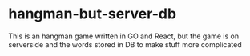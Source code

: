 # hangman-but-server-db
This is an hangman game written in GO and React, but the game is on serverside and the words stored in DB to make stuff more complicated
